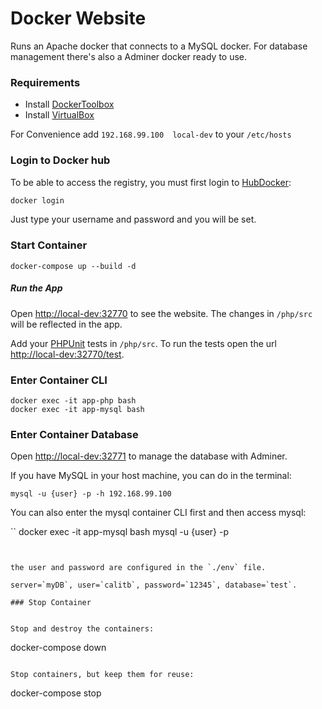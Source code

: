 # Docker Website

Runs an Apache docker that connects to a MySQL docker. For database management there's also a Adminer docker ready to use. 

### Requirements

* Install [DockerToolbox](https://docs.docker.com/toolbox/toolbox_install_mac/)
* Install [VirtualBox](https://www.virtualbox.org)


For Convenience add `192.168.99.100  local-dev` to your `/etc/hosts`

### Login to Docker hub

To be able to access the registry, you must first login to [HubDocker](https://hub.docker.com):

```bash
docker login
```

Just type your username and password and you will be set.

### Start Container

```
docker-compose up --build -d
```

##### Run the App

Open [http://local-dev:32770]() to see the website. 
The changes in `/php/src` will be reflected in the app.


Add your [PHPUnit](https://phpunit.readthedocs.io/en/7.1/index.html) tests in `/php/src`. To run the tests open the url [http://local-dev:32770/test]().


### Enter Container CLI

```
docker exec -it app-php bash
docker exec -it app-mysql bash
```

### Enter Container Database

Open [http://local-dev:32771]() to manage the database with Adminer. 


If you have MySQL in your host machine, you can do in the terminal:

```
mysql -u {user} -p -h 192.168.99.100
```

You can also enter the mysql container CLI first and then access mysql:

``
docker exec -it app-mysql bash
mysql -u {user} -p
```


the user and password are configured in the `./env` file.

server=`myDB`, user=`calitb`, password=`12345`, database=`test`.

### Stop Container


Stop and destroy the containers:

```
docker-compose down
```

Stop containers, but keep them for reuse:

```
docker-compose stop
```